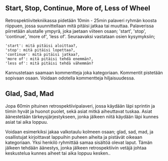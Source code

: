 ## Start, Stop, Continue, More of, Less of Wheel

Retrospektiivitekniikassa pidetään 10min - 25min palaveri ryhmän koosta riippuen, jossa suunnittellaan mitä pitäisi jatkaa tai muuttaa. Palaverissa piirretään alustalle ympyrä, joka jaetaan viiteen osaan; 'start', 'stop', 'continue', 'more of', 'less of'. 
Seuraavaksi vastataan osien kysymyksiin; 
```
'start': mitä pitäisi aloittaa?,
'stop': mitä pitäisi lopettaa?,
'continue': mitä pitäisi jatkaa?,
'more of': mitä pitäisi tehdä enemmän?,
'less of': mitä pitäisi tehdä vähemmän?
```
Kannustetaan saamaan kommentteja joka kategoriaan. Kommentit pistetään sopivaan osaan. Voidaan odotella kommentteja hiljaisuudessa.

## Glad, Sad, Mad

Jopa 60min pituinen retrospektiivipalaveri, jossa käydään läpi sprintin ja tiimin hyvät ja huonot puolet, sekä asiat mitkä aiheuttavat tuskaa. Asiat äänestetään tärkeysjärjestykseen, jonka jälkeen niitä käydään läpi kunnes asiat tai aika loppuu. 

Voidaan esimerkiksi jakaa valkotaulu kolmeen osaan; glad, sad, mad, ja osallistujat kirjoittavat lappuihin puheen aiheita ja pistävät oikeaan kategoriaan. Yksi henkilö ryhmittää samaa sisältöä olevat laput. Tämän jälkeen tehdään äänestys, jonka jälkeen retrospektiivin vetäjä johtaa keskustelua kunnes aiheet tai aika loppuu kesken..
